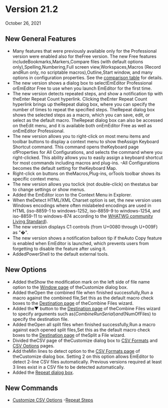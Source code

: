 # Version 21.2

October 26, 2021

## New General Features

- Many features that were previously available only for the Professional version were enabled also for theFree version. The new Free features includeBookmarks,Markers,Compare files (with default options only),Spelling,Numbering,Full screen view,Workspaces,Macros (Record andRun only, no scriptable macros),Outline,Start window, and many options in configuration properties. See the [comparison table](https://www.emeditor.com/text-editor-features/history/emeditor-free/) for details.
- The new version shows a dialog box to selectEmEditor Professional orEmEditor Free to use when you launch EmEditor for the first time.
- The new version detects repeated steps, and show a notification tip with theEnter Repeat Count hyperlink. Clicking theEnter Repeat Count hyperlink brings up theRepeat dialog box, where you can specify the number of times to repeat the specified steps. TheRepeat dialog box shows the selected steps as a macro, which you can save, edit, or select as the default macro. TheRepeat dialog box can also be accessed on theEdit menu, and it is available both onEmEditor Free as well as onEmEditor Professional.
- The new version allows you to right-click on most menu items and toolbar buttons to display a context menu to show theAssign Keyboard Shortcut command. This command opens theKeyboard page ofProperties for All Configurations, and selects the command where you right-clicked. This ability allows you to easily assign a keyboard shortcut for most commands including macros and plug-ins.
-All Configurations becomes the default setting for theKeyboard Map.
- Right-click on buttons on theMacros,Plug-ins, orTools toolbar shows its specific context menu.
- The new version allows you toclick (not double-click) on thestatus bar to change settings or show menus.
- Added the EmEditor icon to the Context Menu in Explorer.
- When theDetect HTML/XML Charset option is set, the new version uses Windows encodings where often mislabeled encodings are used in HTML (iso-8859-1 to windows-1252, iso-8859-9 to windows-1254, and iso-8859-11 to windows-874 according to the [WHATWG community Living Standard](https://encoding.spec.whatwg.org/#names-and-labels)).
- The new version displays C1 controls (from U+0080 through U+009F) as "�".
- The new version shows a notification balloon tip if theAuto Copy feature is enabled when EmEditor is launched, which prevents users from forgetting to disable the feature after using it.
- AddedPowerShell to the default external tools.

## New Options

- Added theShow the modification mark on the left side of file name option to the [Window page](../dlg/customize/window/index) of theCustomize dialog box.
- Added theOpen the combined file when finished successfully,Run a macro against the combined file,Set this as the default macro check boxes to the [Destination page](../dlg/combine_files/combine_wiz_dest) of theCombine Files wizard.
- Added the▼ button to the [Destination page](../dlg/combine_files/combine_wiz_dest) of theCombine Files wizard to specify arguments such as$(CombineRunSerial) and$(NumOfFiles) to specify the destination file.
- Added theOpen all split files when finished successfully,Run a macro against each opened split files,Set this as the default macro check boxes to the [Destination page](../dlg/split_to_files/split_files) of theSplit a File wizard.
- Divided theCSV page of theCustomize dialog box to [CSV Formats](../dlg/customize/csv/index) and [CSV Options](../dlg/customize/csv_options/index) pages.
- Add theMin lines to detect option to the [CSV Formats page](../dlg/customize/csv/index) of theCustomize dialog box. Setting 2 on this option allows EmEditor to detect 2-line CSV files automatically. Previous versions required at least 3 lines exist in a CSV file to be detected automatically.
- Added the [Repeat dialog box](../dlg/repeat_count/index).

## New Commands

- [Customize CSV Options](../cmd/tools/customize_csv_options)
-[Repeat Steps](../cmd/edit/repeat_steps)
